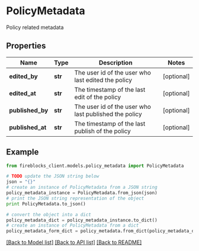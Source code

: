 # PolicyMetadata

Policy related metadata

## Properties

Name | Type | Description | Notes
------------ | ------------- | ------------- | -------------
**edited_by** | **str** | The user id of the user who last edited the policy | [optional] 
**edited_at** | **str** | The timestamp of the last edit of the policy | [optional] 
**published_by** | **str** | The user id of the user who last published the policy | [optional] 
**published_at** | **str** | The timestamp of the last publish of the policy | [optional] 

## Example

```python
from fireblocks_client.models.policy_metadata import PolicyMetadata

# TODO update the JSON string below
json = "{}"
# create an instance of PolicyMetadata from a JSON string
policy_metadata_instance = PolicyMetadata.from_json(json)
# print the JSON string representation of the object
print PolicyMetadata.to_json()

# convert the object into a dict
policy_metadata_dict = policy_metadata_instance.to_dict()
# create an instance of PolicyMetadata from a dict
policy_metadata_form_dict = policy_metadata.from_dict(policy_metadata_dict)
```
[[Back to Model list]](../README.md#documentation-for-models) [[Back to API list]](../README.md#documentation-for-api-endpoints) [[Back to README]](../README.md)


